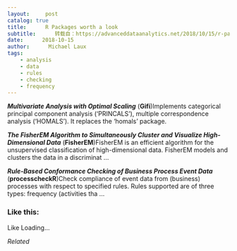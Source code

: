 ```yaml
---
layout:     post
catalog: true
title:      R Packages worth a look
subtitle:      转载自：https://advanceddataanalytics.net/2018/10/15/r-packages-worth-a-look-1303/
date:      2018-10-15
author:      Michael Laux
tags:
    - analysis
    - data
    - rules
    - checking
    - frequency
---
```


***Multivariate Analysis with Optimal Scaling*** (**Gifi**)Implements categorical principal component analysis (‘PRINCALS’), multiple correspondence analysis (‘HOMALS’). It replaces the ‘homals’ package.

***The FisherEM Algorithm to Simultaneously Cluster and Visualize High-Dimensional Data*** (**FisherEM**)FisherEM is an efficient algorithm for the unsupervised classification of high-dimensional data. FisherEM models and clusters the data in a discriminat …

***Rule-Based Conformance Checking of Business Process Event Data*** (**processcheckR**)Check compliance of event data from (business) processes with respect to specified rules. Rules supported are of three types: frequency (activities tha …





### Like this:

Like Loading...


*Related*

